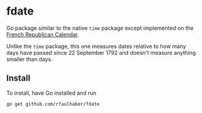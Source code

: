 # fdate
Go package similar to the native `time` package except implemented on the
[French Republican Calendar](https://en.wikipedia.org/wiki/French_Republican_Calendar). 

Unlike the `time` package, this one measures dates relative to how many days have passed since
22 September 1792 and doesn't measure anything smaller than days.

## Install

To install, have Go installed and run
```
go get github.com/rfaulhaber/fdate
```